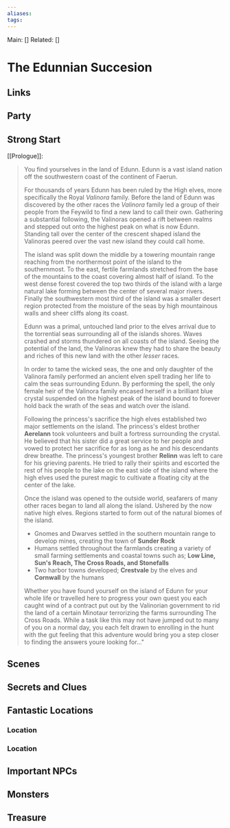 ```yaml
---
aliases: 
tags: 
---
```


Main: []
Related: []

# The Edunnian Succesion


## Links

## Party

## Strong Start
[[Prologue]]:

>You find yourselves in the land of Edunn. Edunn is a vast island nation off the southwestern coast of the continent of Faerun. 
>
>For thousands of years Edunn has been ruled by the High elves, more specifically the Royal *Valinora* family.  Before the land of Edunn was discovered by the other races the *Valinora* family led a group of their people from the Feywild to find a new land to call their own. Gathering a substantial following, the Valinoras opened a rift between realms and stepped out onto the highest peak on what is now Edunn. Standing tall over the center of the crescent shaped island the Valinoras peered over the vast new island they could call home. 
>
>The island was split down the middle by a towering mountain range reaching from the northermost point of the island to the southernmost. To the east, fertile farmlands stretched from the base of the mountains to the coast covering almost half of island. To the west dense forest covered the top two thirds of the island with a large natural lake forming between the center of several major rivers. Finally the southwestern most third of the island was a smaller desert region protected from the moisture of the seas by high mountainous walls and sheer cliffs along its coast. 
>
>Edunn was a primal, untouched land prior to the elves arrival due to the torrential seas surrounding all of the islands shores. Waves crashed and storms thundered on all coasts of the island. Seeing the potential of the land, the Valinoras knew they had to share the beauty and riches of this new land with the other *lesser* races. 
>
>In order to tame the wicked seas, the one and only daughter of the Valinora family performed an ancient elven spell trading her life to calm the seas surrounding Edunn. By performing the spell, the only female heir of the Valinora family encased herself in a brilliant blue crystal suspended on the highest peak of the island bound to forever hold back the wrath of the seas and watch over the island. 
>
>Following the princess's sacrifice the high elves established two major settlements on the island. The princess's eldest brother **Aerelann** took volunteers and built a fortress surrounding the crystal. He believed that his sister did a great service to her people and vowed to protect her sacrifice for as long as he and his descendants drew breathe. The princess's youngest brother **Relinn** was left to care for his grieving parents. He tried to rally their spirits and escorted the rest of his people to the lake on the east side of the island where the high elves used the purest magic to cultivate a floating city at the center of the lake. 
>
>Once the island was opened to the outside world, seafarers of many other races began to land all along the island. Ushered by the now native high elves. Regions started to form out of the natural biomes of the island. 
>
> - Gnomes and Dwarves settled in the southern mountain range to develop mines, creating the town of **Sunder Rock**
> - Humans settled throughout the farmlands creating a variety of small farming settlements and coastal towns such as; **Low Line, Sun's Reach, The Cross Roads, and Stonefalls**
> - Two harbor towns developed; **Crestvale** by the elves and **Cornwall** by the humans
> 
> Whether you have found yourself on the island of Edunn for your whole life or travelled here to progress your own quest you each caught wind of a contract put out by the Valinorian government to rid the land of a certain Minotaur terrorizing the farms surrounding The Cross Roads. While a task like this may not have jumped out to many of you on a normal day, you each felt drawn to enrolling in the hunt with the gut feeling that this adventure would bring you a step closer to finding the answers youre looking for..."

## Scenes
## Secrets and Clues

## Fantastic Locations

### Location

### Location

## Important NPCs

## Monsters

## Treasure